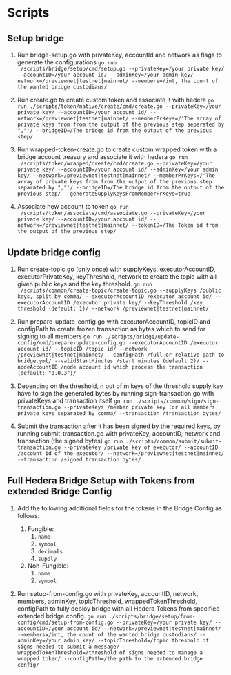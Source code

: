 # Scripts

## Setup bridge
1. Run bridge-setup.go with privateKey, accountId and network as flags to generate the configurations
    `go run ./scripts/bridge/setup/cmd/setup.go --privateKey=/your private key/ --accountID=/your account id/ --adminKey=/your admin key/ --network=/previewnet|testnet|mainnet/ --members=/int, the count of the wanted bridge custodians/`

2. Run create.go to create custom token and associate it with hedera
   `go run ./scripts/token/native/create/cmd/create.go --privateKey=/your private key/ --accountID=/your account id/ --network=/previewnet|testnet|mainnet/ --memberPrKeys=/'The array of private keys from from the output of the previous step separated by ","'/ --bridgeID=/The bridge id from the output of the previous step/`

3. Run wrapped-token-create.go to create custom wrapped token with a bridge account treasury and associate it with hedera
   `go run ./scripts/token/wrapped/create/cmd/create.go --privateKey=/your private key/ --accountID=/your account id/ --adminKey=/your admin key/ --network=/previewnet|testnet|mainnet/ --memberPrKeys=/'The array of private keys from from the output of the previous step separated by ","'/ --bridgeID=/The bridge id from the output of the previous step/ --generateSupplyKeysFromMemberPrKeys=true`

4. Associate new account to token
   `go run ./scripts/token/associate/cmd/associate.go --privateKey=/your private key/ --accountID=/your account id/ --network=/previewnet|testnet|mainnet/ --tokenID=/The Token id from the output of the previous step/`

## Update bridge config
1. Run create-topic.go (only once) with supplyKeys, executorAccountID, executorPrivateKey, keyThreshold, network to create the topic with all given public keys and the key threshold.
   `go run ./scripts/common/create-topic/create-topic.go --supplyKeys /public keys, split by comma/ --executorAccountID /executor account id/ --executorAccountID /executor private key/ --keyThreshold /key threshold (default: 1)/ --network /previewnet|testnet|mainnet/`

2. Run prepare-update-config.go with executorAccountID, topicID and configPath to create frozen transaction as bytes which to send for signing to all members
   `go run ./scripts/bridge/update-config/cmd/prepare-update-config.go --executorAccountID /executor account id/ --topicID /topic id/ --network /previewnet|testnet|mainnet/ --configPath /full or relative path to bridge.yml/ --validStartMinutes /start minutes (default 2)/ --nodeAccountID /node account id which process the transaction (default: "0.0.3")/`

3. Depending on the threshold, n out of m keys of the threshold supply key have to sign the generated bytes by running sign-transaction.go with privateKeys and transaction itself
   `go run ./scripts/common/sign/sign-transaction.go --privateKeys /member private key (or all members private keys separated by comma/ --transaction /transaction bytes/`

4. Submit the transaction after it has been signed by the required keys, by running submit-transaction.go with privateKey, accountID, network and transaction (the signed bytes)
   `go run ./scripts/common/submit/submit-transaction.go --privateKey /private key of executor/ --accountID /account id of the executor/ --network=/previewnet|testnet|mainnet/ --transaction /signed transaction bytes/`

## Full Hedera Bridge Setup with Tokens from extended Bridge Config
1. Add the following additional fields for the tokens in the Bridge Config as follows:
   1. Fungible:
      1. `name`
      2. `symbol`
      3. `decimals`
      4. `supply`
   2. Non-Fungible:
      1. `name`
      2. `symbol`
      
2. Run setup-from-config.go with privateKey, accountID, network, members, adminKey, topicThreshold, wrappedTokenThreshold, configPath to fully deploy bridge with all Hedera Tokens from specified extended bridge config.
   `go run ./scripts/bridge/setup/from-config/cmd/setup-from-config.go --privateKey=/your private key/ --accountID=/your account id/ --network=/previewnet|testnet|mainnet/ --members=/int, the count of the wanted bridge custodians/ --adminKey=/your admin key/ --topicThreshold=/topic threshold of signs needed to submit a message/ --wrappedTokenThreshold=/threshold of signs needed to manage a wrapped token/ --configPath=/the path to the extended bridge config/`
   
